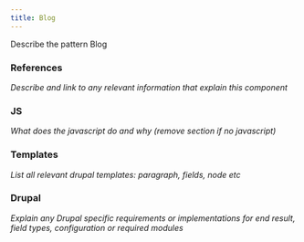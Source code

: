 ```yaml
---
title: Blog
---
```


Describe the pattern Blog

### References

_Describe and link to any relevant information that explain this component_

### JS

_What does the javascript do and why (remove section if no javascript)_

### Templates

_List all relevant drupal templates: paragraph, fields, node etc_

### Drupal

_Explain any Drupal specific requirements or implementations for end result, field types, configuration or required modules_
